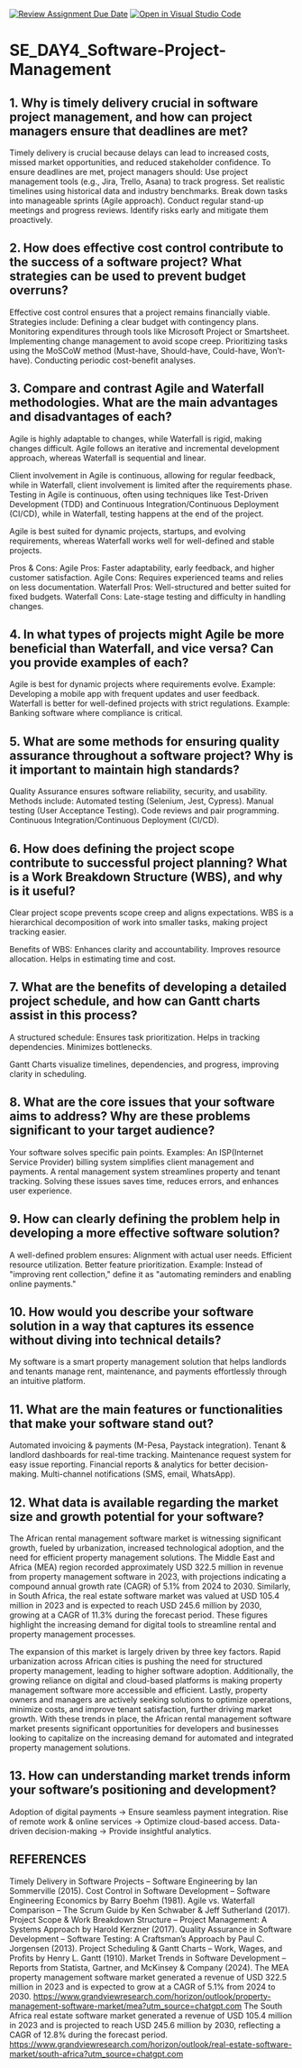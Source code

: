 [![Review Assignment Due Date](https://classroom.github.com/assets/deadline-readme-button-22041afd0340ce965d47ae6ef1cefeee28c7c493a6346c4f15d667ab976d596c.svg)](https://classroom.github.com/a/9pw6JKcu)
[![Open in Visual Studio Code](https://classroom.github.com/assets/open-in-vscode-2e0aaae1b6195c2367325f4f02e2d04e9abb55f0b24a779b69b11b9e10269abc.svg)](https://classroom.github.com/online_ide?assignment_repo_id=18629804&assignment_repo_type=AssignmentRepo)
# SE_DAY4_Software-Project-Management
## 1. Why is timely delivery crucial in software project management, and how can project managers ensure that deadlines are met?
Timely delivery is crucial because delays can lead to increased costs, missed market opportunities, and reduced stakeholder confidence. To ensure deadlines are met, project managers should:
  Use project management tools (e.g., Jira, Trello, Asana) to track progress.
  Set realistic timelines using historical data and industry benchmarks.
  Break down tasks into manageable sprints (Agile approach).
  Conduct regular stand-up meetings and progress reviews.
  Identify risks early and mitigate them proactively.

## 2. How does effective cost control contribute to the success of a software project? What strategies can be used to prevent budget overruns?
Effective cost control ensures that a project remains financially viable. Strategies include:
  Defining a clear budget with contingency plans.
  Monitoring expenditures through tools like Microsoft Project or Smartsheet.
  Implementing change management to avoid scope creep.
  Prioritizing tasks using the MoSCoW method (Must-have, Should-have, Could-have, Won’t-have).
  Conducting periodic cost-benefit analyses.

## 3. Compare and contrast Agile and Waterfall methodologies. What are the main advantages and disadvantages of each?
  Agile is highly adaptable to changes, while Waterfall is rigid, making changes difficult. Agile follows an iterative and incremental development approach, whereas Waterfall is sequential and linear.
  
  Client involvement in Agile is continuous, allowing for regular feedback, while in Waterfall, client involvement is limited after the requirements phase. Testing in Agile is continuous, often using techniques like Test-Driven Development (TDD) and Continuous Integration/Continuous Deployment (CI/CD), while in Waterfall, testing happens at the end of the project.
  
  Agile is best suited for dynamic projects, startups, and evolving requirements, whereas Waterfall works well for well-defined and stable projects.
  
  Pros & Cons:
    Agile Pros: Faster adaptability, early feedback, and higher customer satisfaction.
    Agile Cons: Requires experienced teams and relies on less documentation.
    Waterfall Pros: Well-structured and better suited for fixed budgets.
    Waterfall Cons: Late-stage testing and difficulty in handling changes.

## 4. In what types of projects might Agile be more beneficial than Waterfall, and vice versa? Can you provide examples of each?
Agile is best for dynamic projects where requirements evolve.
Example: Developing a mobile app with frequent updates and user feedback.
Waterfall is better for well-defined projects with strict regulations.
Example: Banking software where compliance is critical.

## 5. What are some methods for ensuring quality assurance throughout a software project? Why is it important to maintain high standards?
Quality Assurance ensures software reliability, security, and usability. Methods include:
  Automated testing (Selenium, Jest, Cypress).
  Manual testing (User Acceptance Testing).
  Code reviews and pair programming.
  Continuous Integration/Continuous Deployment (CI/CD).

## 6. How does defining the project scope contribute to successful project planning? What is a Work Breakdown Structure (WBS), and why is it useful?
  Clear project scope prevents scope creep and aligns expectations.
  WBS is a hierarchical decomposition of work into smaller tasks, making project tracking easier.
  
  Benefits of WBS:
    Enhances clarity and accountability.
    Improves resource allocation.
    Helps in estimating time and cost.

## 7. What are the benefits of developing a detailed project schedule, and how can Gantt charts assist in this process?
  A structured schedule:
    Ensures task prioritization.
    Helps in tracking dependencies.
    Minimizes bottlenecks.
  
  Gantt Charts visualize timelines, dependencies, and progress, improving clarity in scheduling.

## 8. What are the core issues that your software aims to address? Why are these problems significant to your target audience?
  Your software solves specific pain points. Examples:
    An ISP(Internet Service Provider) billing system simplifies client management and payments.
    A rental management system streamlines property and tenant tracking.
  Solving these issues saves time, reduces errors, and enhances user experience.

## 9. How can clearly defining the problem help in developing a more effective software solution?
  A well-defined problem ensures:
    Alignment with actual user needs.
    Efficient resource utilization.
    Better feature prioritization.
  Example: Instead of "improving rent collection," define it as "automating reminders and enabling online payments."

## 10. How would you describe your software solution in a way that captures its essence without diving into technical details?
  My software is a smart property management solution that helps landlords and tenants manage rent, maintenance, and payments effortlessly through an intuitive platform.

## 11. What are the main features or functionalities that make your software stand out?
  Automated invoicing & payments (M-Pesa, Paystack integration).
  Tenant & landlord dashboards for real-time tracking.
  Maintenance request system for easy issue reporting.
  Financial reports & analytics for better decision-making.
  Multi-channel notifications (SMS, email, WhatsApp).
## 12. What data is available regarding the market size and growth potential for your software?
  The African rental management software market is witnessing significant growth, fueled by urbanization, increased technological adoption, and the need for efficient property management solutions. The Middle East and Africa (MEA) region recorded approximately USD 322.5 million in revenue from property management software in 2023, with projections indicating a compound annual growth rate (CAGR) of 5.1% from 2024 to 2030. Similarly, in South Africa, the real estate software market was valued at USD 105.4 million in 2023 and is expected to reach USD 245.6 million by 2030, growing at a CAGR of 11.3% during the forecast period. These figures highlight the increasing demand for digital tools to streamline rental and property management processes.
  
  The expansion of this market is largely driven by three key factors. Rapid urbanization across African cities is pushing the need for structured property management, leading to higher software adoption. Additionally, the growing reliance on digital and cloud-based platforms is making property management software more accessible and efficient. Lastly, property owners and managers are actively seeking solutions to optimize operations, minimize costs, and improve tenant satisfaction, further driving market growth. With these trends in place, the African rental management software market presents significant opportunities for developers and businesses looking to capitalize on the increasing demand for automated and integrated property management solutions.

## 13. How can understanding market trends inform your software’s positioning and development?
  Adoption of digital payments → Ensure seamless payment integration.
  Rise of remote work & online services → Optimize cloud-based access.
  Data-driven decision-making → Provide insightful analytics.

## REFERENCES
Timely Delivery in Software Projects – Software Engineering by Ian Sommerville (2015).
Cost Control in Software Development – Software Engineering Economics by Barry Boehm (1981).
Agile vs. Waterfall Comparison – The Scrum Guide by Ken Schwaber & Jeff Sutherland (2017).
Project Scope & Work Breakdown Structure – Project Management: A Systems Approach by Harold Kerzner (2017).
Quality Assurance in Software Development – Software Testing: A Craftsman’s Approach by Paul C. Jorgensen (2013).
Project Scheduling & Gantt Charts – Work, Wages, and Profits by Henry L. Gantt (1910).
Market Trends in Software Development – Reports from Statista, Gartner, and McKinsey & Company (2024).
The MEA property management software market generated a revenue of USD 322.5 million in 2023 and is expected to grow at a CAGR of 5.1% from 2024 to 2030. https://www.grandviewresearch.com/horizon/outlook/property-management-software-market/mea?utm_source=chatgpt.com
The South Africa real estate software market generated a revenue of USD 105.4 million in 2023 and is projected to reach USD 245.6 million by 2030, reflecting a CAGR of 12.8% during the forecast period. https://www.grandviewresearch.com/horizon/outlook/real-estate-software-market/south-africa?utm_source=chatgpt.com
